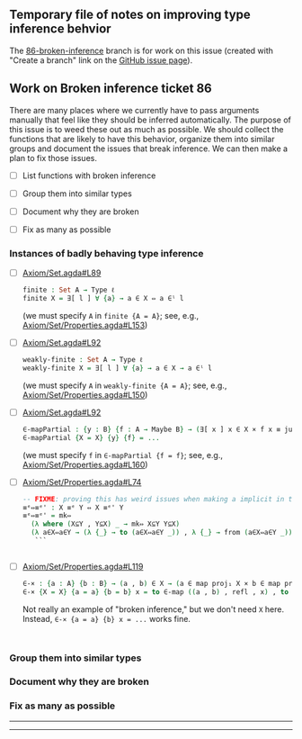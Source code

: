## Temporary file of notes on improving type inference behvior

The [86-broken-inference][] branch is for work on this issue (created with "Create a branch" link on the [GitHub issue page][issue 86]).

## Work on Broken inference ticket 86

There are many places where we currently have to pass arguments manually that feel like they should be inferred automatically. The purpose of this issue is to weed these out as much as possible. We should collect the functions that are likely to have this behavior, organize them into similar groups and document the issues that break inference. We can then make a plan to fix those issues.

- [ ] List functions with broken inference
- [ ] Group them into similar types
- [ ] Document why they are broken
- [ ] Fix as many as possible


### Instances of badly behaving type inference


-  [ ] [Axiom/Set.agda#L89][]

   ```agda
   finite : Set A → Type ℓ
   finite X = ∃[ l ] ∀ {a} → a ∈ X ⇔ a ∈ˡ l
   ```
   (we must specify `A` in `finite {A = A}`; see, e.g., [Axiom/Set/Properties.agda#L153][])

-  [ ] [Axiom/Set.agda#L92][]

   ```agda
   weakly-finite : Set A → Type ℓ
   weakly-finite X = ∃[ l ] ∀ {a} → a ∈ X → a ∈ˡ l
   ```
   (we must specify `A` in `weakly-finite {A = A}`; see, e.g., [Axiom/Set/Properties.agda#L150][])

-  [ ] [Axiom/Set.agda#L92][]

   ```agda
   ∈-mapPartial : {y : B} {f : A → Maybe B} → (∃[ x ] x ∈ X × f x ≡ just y) ⇔ y ∈ mapPartial f X
   ∈-mapPartial {X = X} {y} {f} = ...
   ```
   (we must specify `f` in `∈-mapPartial {f = f}`; see, e.g., [Axiom/Set/Properties.agda#L160][])

-  [ ] [Axiom/Set/Properties.agda#L74][]

   ```agda
   -- FIXME: proving this has weird issues when making a implicit in the definiton of _≡ᵉ'_
   ≡ᵉ⇔≡ᵉ' : X ≡ᵉ Y ⇔ X ≡ᵉ' Y
   ≡ᵉ⇔≡ᵉ' = mk⇔
     (λ where (X⊆Y , Y⊆X) _ → mk⇔ X⊆Y Y⊆X)
     (λ a∈X⇔a∈Y → (λ {_} → to (a∈X⇔a∈Y _)) , λ {_} → from (a∈X⇔a∈Y _))
      ```
      
-  [ ] [Axiom/Set/Properties.agda#L119][]

   ```agda
   ∈-× : {a : A} {b : B} → (a , b) ∈ X → (a ∈ map proj₁ X × b ∈ map proj₂ X)
   ∈-× {X = X} {a = a} {b = b} x = to ∈-map ((a , b) , refl , x) , to ∈-map ((a , b) , refl , x)
   ```

   Not really an example of "broken inference," but we don't need `X` here.
   Instead, `∈-× {a = a} {b} x = ...` works fine.
   ```


### Group them into similar types


### Document why they are broken


### Fix as many as possible


--------------------------

<!-- -  [ ] [Axiom/Set/Properties.agda#L88][] -->

<!--    ```agda -->
<!--    ⊆-Transitive : Transitive (_⊆_ {A}) -->
<!--    ⊆-Transitive X⊆Y Y⊆Z = Y⊆Z ∘ X⊆Y -->
<!--    ``` -->

<!-- -  [ ] [Axiom/Set/Properties.agda#L91][] -->

<!--    ```agda -->
<!--    ≡ᵉ-isEquivalence : IsEquivalence (_≡ᵉ_ {A}) -->
<!--    ≡ᵉ-isEquivalence = record -->
<!--      { refl = id , id -->
<!--      ; sym = λ where (h , h') → (h' , h) -->
<!--      ; trans = λ eq₁ eq₂ → ⊆-Transitive (proj₁ eq₁) (proj₁ eq₂) , ⊆-Transitive (proj₂ eq₂) (proj₂ eq₁) -->
<!--      } -->
<!--    ``` -->

<!-- -  [ ] [Axiom/Set/Properties.agda#L104][] -->
  
<!--    ```agda -->
<!--    ⊆-isPreorder : IsPreorder (_≡ᵉ_ {A}) _⊆_ -->
<!--    ⊆-isPreorder = λ where -->
<!--      .isEquivalence → ≡ᵉ-isEquivalence -->
<!--      .reflexive     → proj₁ -->
<!--      .trans         → ⊆-Transitive -->
<!--      where open IsPreorder -->
<!--    ``` -->
  





------------------------
[issue 86]: https://github.com/input-output-hk/formal-ledger-specifications/issues/86
[86-broken-inference]: https://github.com/input-output-hk/formal-ledger-specifications/tree/86-broken-inference
[Axiom/Set]: https://github.com/input-output-hk/formal-ledger-specifications/blob/86-broken-inference/src/Axiom/Set.agda
[Axiom/Set.agda#L89]: https://github.com/input-output-hk/formal-ledger-specifications/blob/3b7fb19a3f9eea2467654ea9adf130f242a8240e/src/Axiom/Set.agda#L89
[Axiom/Set.agda#L92]: https://github.com/input-output-hk/formal-ledger-specifications/blob/3b7fb19a3f9eea2467654ea9adf130f242a8240e/src/Axiom/Set.agda#L92
[Axiom/Set/Properties]: https://github.com/input-output-hk/formal-ledger-specifications/blob/86-broken-inference/src/Axiom/Set/Properties.agda
[Axiom/Set/Properties.agda#L74]: https://github.com/input-output-hk/formal-ledger-specifications/blob/3b7fb19a3f9eea2467654ea9adf130f242a8240e/src/Axiom/Set/Properties.agda#L74
[Axiom/Set/Properties.agda#L88]: https://github.com/input-output-hk/formal-ledger-specifications/blob/3b7fb19a3f9eea2467654ea9adf130f242a8240e/src/Axiom/Set/Properties.agda#L88
[Axiom/Set/Properties.agda#L91]: https://github.com/input-output-hk/formal-ledger-specifications/blob/3b7fb19a3f9eea2467654ea9adf130f242a8240e/src/Axiom/Set/Properties.agda#L91
[Axiom/Set/Properties.agda#L104]: https://github.com/input-output-hk/formal-ledger-specifications/blob/3b7fb19a3f9eea2467654ea9adf130f242a8240e/src/Axiom/Set/Properties.agda#L104
[Axiom/Set/Properties.agda#L119]: https://github.com/input-output-hk/formal-ledger-specifications/blob/3b7fb19a3f9eea2467654ea9adf130f242a8240e/src/Axiom/Set/Properties.agda#L119
[Axiom/Set/Properties.agda#L150]: https://github.com/input-output-hk/formal-ledger-specifications/blob/3b7fb19a3f9eea2467654ea9adf130f242a8240e/src/Axiom/Set/Properties.agda#L150
[Axiom/Set/Properties.agda#L153]: https://github.com/input-output-hk/formal-ledger-specifications/blob/3b7fb19a3f9eea2467654ea9adf130f242a8240e/src/Axiom/Set/Properties.agda#L153
[Axiom/Set/Properties.agda#L160]: https://github.com/input-output-hk/formal-ledger-specifications/blob/3b7fb19a3f9eea2467654ea9adf130f242a8240e/src/Axiom/Set/Properties.agda#L160
